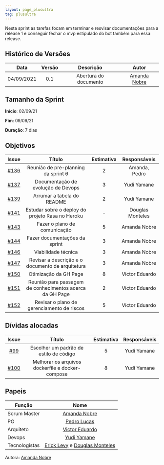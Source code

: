 ```yaml
---
layout: page_plusultra
tag: plusultra
---
```


Nesta sprint as tarefas focam em terminar e resvisar documentações para a release 1 e conseguir fechar o mvp estipulado do bot também para essa release.

## Histórico de Versões

| Data       | Versão | Descrição                      | Autor             |
| :--------: | :----: | :----------:                   | :---------------: |
| 04/09/2021 |  0.1   | Abertura do documento | [Amanda Nobre](https://github.com/AmandaNbr)|

## Tamanho da Sprint

**Início**: 02/09/21

**Fim**: 09/09/21

**Duração**: 7 dias

## Objetivos

| Issue |            Título            |      Estimativa     |        Responsáveis         | 
|:-----:|:----------------------------:|:-------------------:|:---------------------------:|
| [#136](https://github.com/fga-eps-mds/2021-1-Bot/issues/136) | Reunião de pre-planning da sprint 6 | 2 | Amanda, Pedro |
| [#137](https://github.com/fga-eps-mds/2021-1-Bot/issues/137) | Documentação de evolução de Devops | 3 | Yudi  Yamane |
| [#139](https://github.com/fga-eps-mds/2021-1-Bot/issues/139) | Arrumar a tabela do README  | 2 | Yudi Yamane |
| [#141](https://github.com/fga-eps-mds/2021-1-Bot/issues/141) | Estudar sobre o deploy do projeto Rasa no Heroku | - | Douglas Monteles |
| [#143](https://github.com/fga-eps-mds/2021-1-Bot/issues/143) | Fazer o plano de comunicação | 5 | Amanda Nobre |
| [#144](https://github.com/fga-eps-mds/2021-1-Bot/issues/144) | Fazer documentações da sprint | 3 | Amanda Nobre |
| [#146](https://github.com/fga-eps-mds/2021-1-Bot/issues/146) | Viabilidade técnica | 3 | Amanda Nobre |
| [#147](https://github.com/fga-eps-mds/2021-1-Bot/issues/147) | Revisar a descrição e o documento de arquitetura | 3 | Amanda Nobre |
| [#150](https://github.com/fga-eps-mds/2021-1-Bot/issues/150) | Otimização da GH Page | 8 | Victor Eduardo |
| [#151](https://github.com/fga-eps-mds/2021-1-Bot/issues/151) | Reunião para passagem de conhecimentos acerca da GH Page | 2 | Victor Eduardo |
| [#152](https://github.com/fga-eps-mds/2021-1-Bot/issues/152) | Revisar o plano de gerenciamento de riscos | 5 | Victor Eduardo |

## Dívidas alocadas

| Issue |            Título            |      Estimativa     |        Responsáveis         | 
|:-----:|:----------------------------:|:-------------------:|:---------------------------:|
| [#99](https://github.com/fga-eps-mds/2021-1-Bot/issues/99) | Escolher um padrão de estilo de código | 5 | Yudi Yamane |
| [#100](https://github.com/fga-eps-mds/2021-1-Bot/issues/100) | Melhorar os arquivos dockerfile e docker-compose | 8 | Yudi Yamane |

## Papeis

|      Função      |            Nome            |
|------------------|:--------------------------:|
| Scrum Master | [Amanda Nobre](https://github.com/AmandaNbr) |
| PO | [Pedro Lucas](https://github.com/PedroLSF) |
| Arquiteto | [Victor Eduardo](https://github.com/victorear05) |
| Devops | [Yudi Yamane](https://github.com/yudi-azvd) |
| Tecnologistas | [Erick Levy](https://github.com/Ericklevy) e [Douglas Monteles](https://github.com/DouglasMonteles) |

Autora: [Amanda Nobre](https://github.com/AmandaNbr)
